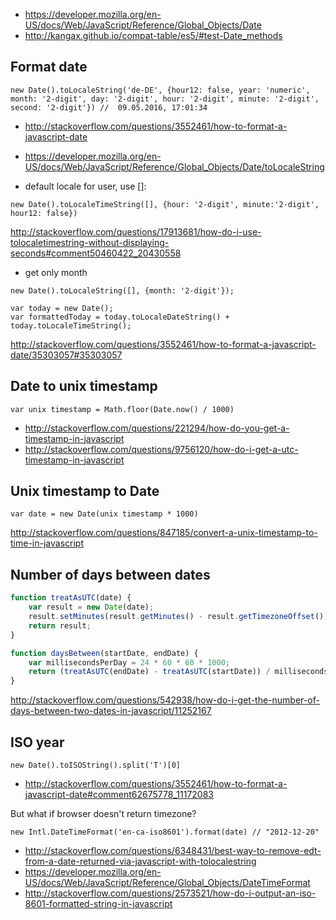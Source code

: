 
- https://developer.mozilla.org/en-US/docs/Web/JavaScript/Reference/Global_Objects/Date
- http://kangax.github.io/compat-table/es5/#test-Date_methods

## Format date

`new Date().toLocaleString('de-DE', {hour12: false, year: 'numeric', month: '2-digit', day: '2-digit', hour: '2-digit', minute: '2-digit', second: '2-digit'}) //  09.05.2016, 17:01:34`


- http://stackoverflow.com/questions/3552461/how-to-format-a-javascript-date
- https://developer.mozilla.org/en-US/docs/Web/JavaScript/Reference/Global_Objects/Date/toLocaleString

- default locale for user, use []:

`new Date().toLocaleTimeString([], {hour: '2-digit', minute:'2-digit', hour12: false})`

http://stackoverflow.com/questions/17913681/how-do-i-use-tolocaletimestring-without-displaying-seconds#comment50460422_20430558

- get only month

`new Date().toLocaleString([], {month: '2-digit'});`

```
var today = new Date();
var formattedToday = today.toLocaleDateString() + today.toLocaleTimeString();
```

http://stackoverflow.com/questions/3552461/how-to-format-a-javascript-date/35303057#35303057

## Date to unix timestamp

`var unix timestamp = Math.floor(Date.now() / 1000)`

- http://stackoverflow.com/questions/221294/how-do-you-get-a-timestamp-in-javascript
- http://stackoverflow.com/questions/9756120/how-do-i-get-a-utc-timestamp-in-javascript

## Unix timestamp to Date

`var date = new Date(unix timestamp * 1000)`

http://stackoverflow.com/questions/847185/convert-a-unix-timestamp-to-time-in-javascript

## Number of days between dates

```javascript
function treatAsUTC(date) {
    var result = new Date(date);
    result.setMinutes(result.getMinutes() - result.getTimezoneOffset());
    return result;
}

function daysBetween(startDate, endDate) {
    var millisecondsPerDay = 24 * 60 * 60 * 1000;
    return (treatAsUTC(endDate) - treatAsUTC(startDate)) / millisecondsPerDay;
}
```

http://stackoverflow.com/questions/542938/how-do-i-get-the-number-of-days-between-two-dates-in-javascript/11252167

## ISO year

`new Date().toISOString().split('T')[0]`

- http://stackoverflow.com/questions/3552461/how-to-format-a-javascript-date#comment62675778_11172083

But what if browser doesn't return timezone?

`new Intl.DateTimeFormat('en-ca-iso8601').format(date) // "2012-12-20"`

- http://stackoverflow.com/questions/6348431/best-way-to-remove-edt-from-a-date-returned-via-javascript-with-tolocalestring
- https://developer.mozilla.org/en-US/docs/Web/JavaScript/Reference/Global_Objects/DateTimeFormat
- http://stackoverflow.com/questions/2573521/how-do-i-output-an-iso-8601-formatted-string-in-javascript
